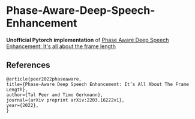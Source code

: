# Phase-Aware-Deep-Speech-Enhancement
**Unofficial Pytorch implementation** of [Phase Aware Deep Speech Enhancement: It's all about the frame length](https://arxiv.org/pdf/2203.16222.pdf)  
## References

    @article{peer2022phaseaware,
    title={Phase-Aware Deep Speech Enhancement: It’s All About The Frame Length},
    author={Tal Peer and Timo Gerkmann},
    journal={arXiv preprint arXiv:2203.16222v1},
    year={2022},
    }



